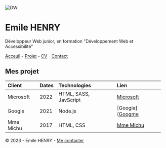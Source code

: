 ![DW](https://www.ikadia.fr/wp-content/uploads/2018/12/ikadia-article-developpeur-web-bandeau-head.jpg)
# Emile HENRY
Développeur Web junior, en formation "Développement Web et Accessibilité"

[Acceuil](https://github.com/EmileHENRY/S01E11-Atelier-Recap-Exo-EmileHENRY) - [Projet](https://github.com/EmileHENRY/S01E11-Atelier-Recap-Exo-EmileHENRY/blob/main/projet.md) - [CV](https://github.com/EmileHENRY/S01E11-Atelier-Recap-Exo-EmileHENRY/blob/main/CV%20exo%20s01e11%20EH.md) - [Contact](https://github.com/EmileHENRY/S01E11-Atelier-Recap-Exo-EmileHENRY/blob/main/contact%20exo%20s01e11%20EH.md)
## Mes projet
|Client|Dates|Technologies|Lien|
|:-----|:----|:-----------|:---|
|Microsoft|2022|HTML, SASS, JavScript|[Microsoft]([Microsoft](https://www.microsoft.com/fr-fr))|
|Google| 2021|Node.js|[Google]([Googme](https://www.google.com/)|
|Mme Michu|2017|HTML, CSS|[Mme Michu](https://www.lequipe.fr/)|

:copyright: 2023 - Emile HENRY - [Me contacter](https://github.com/EmileHENRY/S01E11-Atelier-Recap-Exo-EmileHENRY/blob/main/contact%20exo%20s01e11%20EH.md)